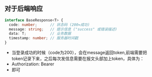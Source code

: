 ## 对于后端响应

```typescript
interface BaseResponse<T> {
  code: number;      // 状态码 (200=成功)
  message: string;   // 提示信息 ("success" 或错误描述)
  data: T;           // 业务数据
  timestamp: number; // 服务器时间戳
}
```
- 当登录成功的时候（code为200），会在message返回token,前端需要把token记录下来，之后每次发信息需要在报文头部加上token，具体为：
- Authorization: Bearer <token>
- 即可